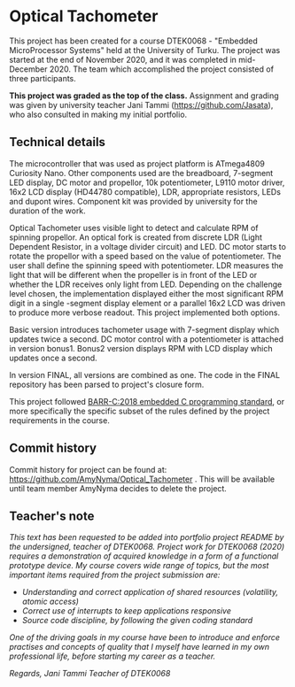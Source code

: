 # Optical Tachometer

This project has been created for a course DTEK0068 - "Embedded MicroProcessor Systems" held at the University of Turku. The project was started at the end of November 2020, and it was completed in mid-December 2020. The team which accomplished the project consisted of three participants. 

**This project was graded as the top of the class.** Assignment and grading was given by university teacher Jani Tammi (https://github.com/Jasata), who also consulted in making my initial portfolio.

## Technical details

The microcontroller that was used as project platform is ATmega4809 Curiosity Nano. Other components used are the breadboard, 7-segment LED display, DC motor and propellor, 10k potentiometer, L9110 motor driver, 16x2 LCD display (HD44780 compatible), LDR, appropriate resistors, LEDs and dupont wires. Component kit was provided by university for the duration of the work.

Optical Tachometer uses visible light to detect and calculate RPM of spinning propellor. An optical fork is created from discrete LDR (Light Dependent Resistor, in a voltage divider circuit) and LED. DC motor starts to rotate the propellor with a speed based on the value of potentiometer. The user shall define the spinning speed with potentiometer. LDR measures the light that will be different when the propeller is in front of the LED or whether the LDR receives only light from LED. Depending on the challenge level chosen, the implementation displayed either the most significant RPM digit in a single -segment display element or a parallel 16x2 LCD was driven to produce more verbose readout. This project implemented both options. 

Basic version introduces tachometer usage with 7-segment display which updates twice a second. DC motor control with a potentiometer is attached in version bonus1. Bonus2 version displays RPM with LCD display which updates once a second. 

In version FINAL, all versions are combined as one. The code in the FINAL repository has been parsed to project's closure form.

This project followed [BARR-C:2018 embedded C programming standard](https://barrgroup.com/embedded-systems/books/embedded-c-coding-standard), or more specifically the specific subset of the rules defined by the project requirements in the course.

## Commit history

Commit history for project can be found at: https://github.com/AmyNyma/Optical_Tachometer . This will be available until team member AmyNyma decides to delete the project. 

## Teacher's note

*This text has been requested to be added into portfolio project README by the undersigned, teacher of DTEK0068. Project work for DTEK0068 (2020) requires a demonstration of acquired knowledge in a form of a functional prototype device. My course covers wide range of topics, but the most important items required from the project submission are:*

 

  - *Understanding and correct application of shared resources (volatility, atomic access)*
  - *Correct use of interrupts to keep applications responsive*
  - *Source code discipline, by following the given coding standard*

 

*One of the driving goals in my course have been to introduce and enforce practises and concepts of quality that I myself have learned in my own professional life, before starting my career as a teacher.*

*Regards,
Jani Tammi
Teacher of DTEK0068*
